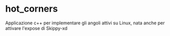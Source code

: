 # hot_corners
Applicazione c++ per implementare gli angoli attivi su Linux, nata anche per attivare l'expose di Skippy-xd
